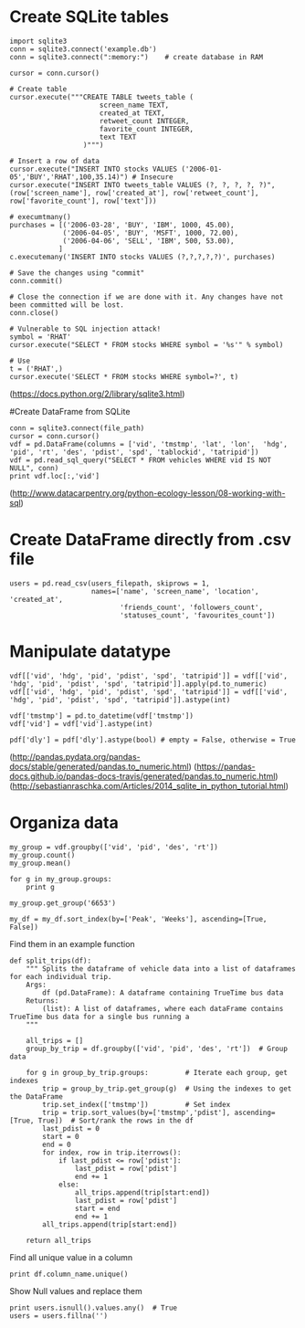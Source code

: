 # Create SQLite tables
```
import sqlite3
conn = sqlite3.connect('example.db')
conn = sqlite3.connect(":memory:")    # create database in RAM

cursor = conn.cursor()

# Create table
cursor.execute("""CREATE TABLE tweets_table (
                      screen_name TEXT,
                      created_at TEXT,
                      retweet_count INTEGER,
                      favorite_count INTEGER,
                      text TEXT
                  )""")

# Insert a row of data
cursor.execute("INSERT INTO stocks VALUES ('2006-01-05','BUY','RHAT',100,35.14)") # Insecure
cursor.execute("INSERT INTO tweets_table VALUES (?, ?, ?, ?, ?)", (row['screen_name'], row['created_at'], row['retweet_count'], row['favorite_count'], row['text']))

# execumtmany()
purchases = [('2006-03-28', 'BUY', 'IBM', 1000, 45.00),
             ('2006-04-05', 'BUY', 'MSFT', 1000, 72.00),
             ('2006-04-06', 'SELL', 'IBM', 500, 53.00),
            ]
c.executemany('INSERT INTO stocks VALUES (?,?,?,?,?)', purchases)

# Save the changes using "commit"
conn.commit()

# Close the connection if we are done with it. Any changes have not been committed will be lost.
conn.close()
```

```
# Vulnerable to SQL injection attack!
symbol = 'RHAT'
cursor.execute("SELECT * FROM stocks WHERE symbol = '%s'" % symbol) 

# Use
t = ('RHAT',)
cursor.execute('SELECT * FROM stocks WHERE symbol=?', t)
```

(https://docs.python.org/2/library/sqlite3.html)

#Create DataFrame from SQLite
```
conn = sqlite3.connect(file_path)
cursor = conn.cursor()
vdf = pd.DataFrame(columns = ['vid', 'tmstmp', 'lat', 'lon',  'hdg', 'pid', 'rt', 'des', 'pdist', 'spd', 'tablockid', 'tatripid'])
vdf = pd.read_sql_query("SELECT * FROM vehicles WHERE vid IS NOT NULL", conn)
print vdf.loc[:,'vid']
```
(http://www.datacarpentry.org/python-ecology-lesson/08-working-with-sql)  

# Create DataFrame directly from .csv file
```
users = pd.read_csv(users_filepath, skiprows = 1,
                    names=['name', 'screen_name', 'location', 'created_at',
                           'friends_count', 'followers_count',
                           'statuses_count', 'favourites_count'])
```

# Manipulate datatype
```
vdf[['vid', 'hdg', 'pid', 'pdist', 'spd', 'tatripid']] = vdf[['vid', 'hdg', 'pid', 'pdist', 'spd', 'tatripid']].apply(pd.to_numeric)
vdf[['vid', 'hdg', 'pid', 'pdist', 'spd', 'tatripid']] = vdf[['vid', 'hdg', 'pid', 'pdist', 'spd', 'tatripid']].astype(int)

vdf['tmstmp'] = pd.to_datetime(vdf['tmstmp'])
vdf['vid'] = vdf['vid'].astype(int)

pdf['dly'] = pdf['dly'].astype(bool) # empty = False, otherwise = True
```


(http://pandas.pydata.org/pandas-docs/stable/generated/pandas.to_numeric.html)
(https://pandas-docs.github.io/pandas-docs-travis/generated/pandas.to_numeric.html)
(http://sebastianraschka.com/Articles/2014_sqlite_in_python_tutorial.html)

# Organiza data
```
my_group = vdf.groupby(['vid', 'pid', 'des', 'rt'])
my_group.count()
my_group.mean()

for g in my_group.groups:
    print g

my_group.get_group('6653')

my_df = my_df.sort_index(by=['Peak', 'Weeks'], ascending=[True, False])
```
Find them in an example function   

```
def split_trips(df):
    """ Splits the dataframe of vehicle data into a list of dataframes for each individual trip.
    Args:
        df (pd.DataFrame): A dataframe containing TrueTime bus data
    Returns:
        (list): A list of dataframes, where each dataFrame contains TrueTime bus data for a single bus running a
    """

    all_trips = []
    group_by_trip = df.groupby(['vid', 'pid', 'des', 'rt'])  # Group data

    for g in group_by_trip.groups:         # Iterate each group, get indexes
        trip = group_by_trip.get_group(g)  # Using the indexes to get the DataFrame
        trip.set_index(['tmstmp'])         # Set index
        trip = trip.sort_values(by=['tmstmp','pdist'], ascending=[True, True])  # Sort/rank the rows in the df
        last_pdist = 0
        start = 0
        end = 0
        for index, row in trip.iterrows():
            if last_pdist <= row['pdist']:
                last_pdist = row['pdist']
                end += 1
            else:
                all_trips.append(trip[start:end])
                last_pdist = row['pdist']
                start = end
                end += 1
        all_trips.append(trip[start:end])

    return all_trips
```

Find all unique value in a column  
```
print df.column_name.unique()
```


Show Null values and replace them
```
print users.isnull().values.any()  # True
users = users.fillna('')
```
